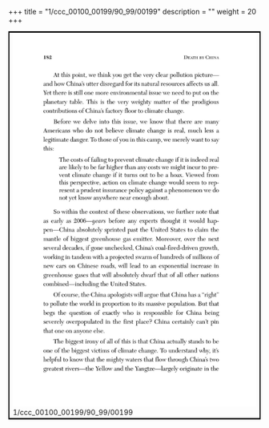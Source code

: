 +++
title = "1/ccc_00100_00199/90_99/00199"
description = ""
weight = 20
+++

<table style="border:2px solid black;max-width:800px;max-height:800px;" 
><tr><td>
<img class="center-fit-jpg"
src="/jpg_/out_jpg_dbc_199.jpg">
1/ccc_00100_00199/90_99/00199
</img></td></tr></table>

